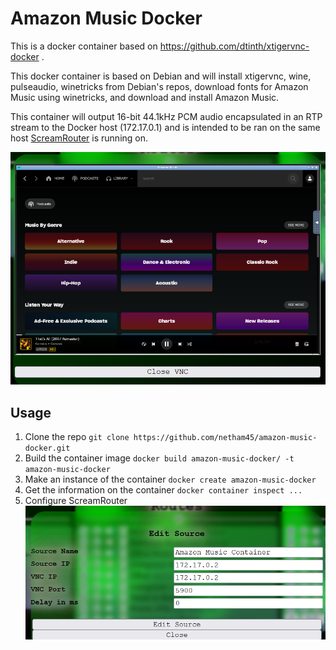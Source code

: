 # Amazon Music Docker

This is a docker container based on https://github.com/dtinth/xtigervnc-docker .

This docker container is based on Debian and will install xtigervnc, wine, pulseaudio, winetricks from Debian's repos, download fonts for Amazon Music using winetricks, and download and install Amazon Music.

This container will output 16-bit 44.1kHz PCM audio encapsulated in an RTP stream to the Docker host (172.17.0.1) and is intended to be ran on the same host [ScreamRouter](https://github.com/netham45/amazon-music-docker.git) is running on.

![Screenshot of Amazon Music running in ScreamRouter](/images/amazon_music.png)

## Usage

1. Clone the repo ```git clone https://github.com/netham45/amazon-music-docker.git```
2. Build the container image ```docker build amazon-music-docker/ -t amazon-music-docker```
3. Make an instance of the container ```docker create amazon-music-docker```
4. Get the information on the container ```docker container inspect ...```
4. Configure ScreamRouter ![Screenshot of Add Source Dialog](/images/config.png)
